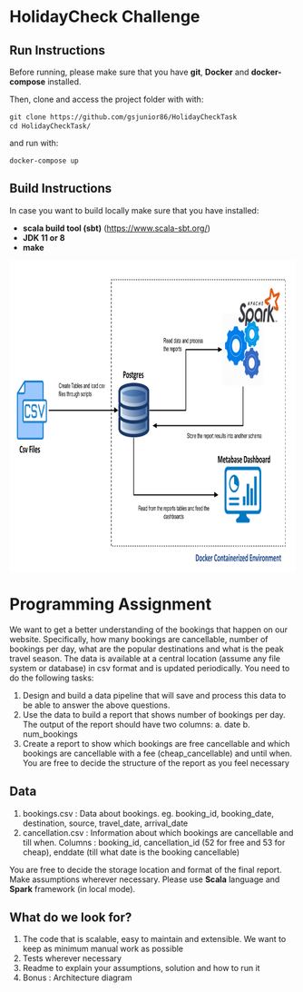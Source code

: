 # HolidayCheck Challenge

## Run Instructions
Before running, please make sure that you have **git**, **Docker** and **docker-compose** installed.

Then, clone and access the project folder with with:
```
git clone https://github.com/gsjunior86/HolidayCheckTask
cd HolidayCheckTask/
```

and run with:
```
docker-compose up
```

## Build Instructions
In case you want to build locally make sure that you have installed:

- **scala build tool (sbt)** (https://www.scala-sbt.org/)
- **JDK 11 or 8**
- **make**



<img src="https://github.com/gsjunior86/HolidayCheckTask/blob/main/img/holidaycheck.png" align="center" height="550" width="894" >




# Programming Assignment

We want to get a better understanding of the bookings that happen on our website. Specifically, how many bookings are cancellable, number of bookings per day, what are the popular destinations and what is the peak travel season.
The data is available at a central location (assume any file system or database) in csv format and is updated periodically. You need to do the following tasks:

1. Design and build a data pipeline that will save and process this data to be able to answer the above questions. 
2. Use the data to build a report that shows number of bookings per day. 
	The output of the report should have two columns:
		a. date
		b. num_bookings
3. Create a report to show which bookings are free cancellable and which bookings are cancellable with a fee (cheap_cancellable) and until when. You are free to decide the structure of the report as you feel necessary

## Data

1. bookings.csv : Data about bookings. eg. booking_id, booking_date, destination, source, travel_date, arrival_date
2. cancellation.csv : Information about which bookings are cancellable and till when. Columns : booking_id, cancellation_id (52 for free and 53 for cheap), enddate (till what date is the booking cancellable)

You are free to decide the storage location and format of the final report. Make assumptions wherever necessary. Please use **Scala** language and **Spark** framework (in local mode).

## What do we look for?

1. The code that is scalable, easy to maintain and extensible. We want to keep as minimum manual work as possible
2. Tests wherever necessary
3. Readme to explain your assumptions, solution and how to run it
4. Bonus : Architecture diagram	
